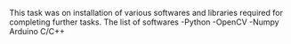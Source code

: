 This task was on installation of various softwares and libraries required for completing further tasks. The list of softwares 
-Python
-OpenCV
-Numpy
Arduino
C/C++
